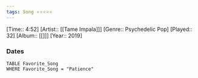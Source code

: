 ```yaml
---
tags: Song ⭐⭐⭐⭐⭐ 
---
```

[Time:: 4:52]
[Artist:: [[Tame Impala]]]
[Genre:: Psychedelic Pop]
[Played:: 32]
[Album:: [[]]]
[Year:: 2019]
### Dates
````dataview
TABLE Favorite_Song
WHERE Favorite_Song = "Patience"
````